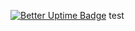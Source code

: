 [![Better Uptime Badge](https://betteruptime.com/status-badges/v1/monitor/jrl0.svg)](https://betteruptime.com/?utm_source=status_badge)
test
